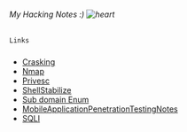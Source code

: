 ###### My Hacking Notes :) ![heart](https://github.githubassets.com/images/icons/emoji/unicode/2764.png)  

~~~
Links
~~~
###

- [Crasking](./Crasking.md)
- [Nmap](./Nmap.md)
- [Privesc](./Privesc.md)
- [ShellStabilize](./ShellStabilize.md)
- [Sub domain Enum](./SubdomainEnum.md)
- [MobileApplicationPenetrationTestingNotes](./MobileApplicationPenetrationTestingNotes)
- [SQLI](SQL_Injection/SQLI.md)